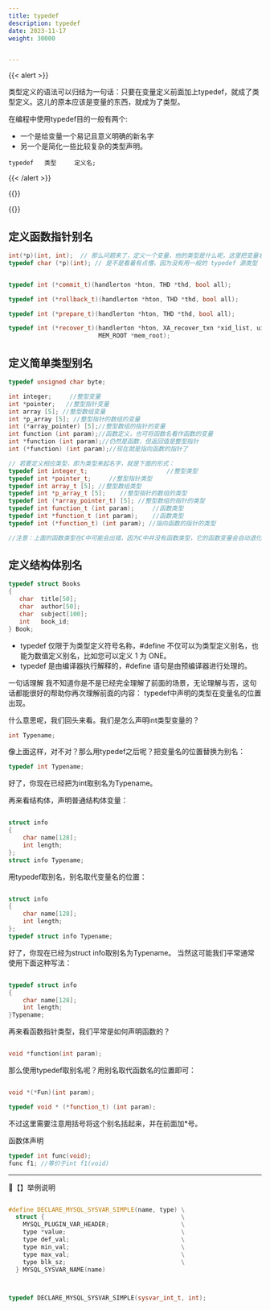 ```yaml
---
title: typedef
description: typedef
date: 2023-11-17
weight: 30000


---
```


<style>
th, td {
  border: 1px solid rgb(190, 190, 190);
}
</style>
{{< alert >}}

类型定义的语法可以归结为一句话：只要在变量定义前面加上typedef，就成了类型定义。这儿的原本应该是变量的东西，就成为了类型。

在编程中使用typedef目的一般有两个:
- 一个是给变量一个易记且意义明确的新名字
- 另一个是简化一些比较复杂的类型声明。

`typedef   类型     定义名;`

{{< /alert >}}


{{<alert>}}


{{</alert>}}

## 定义函数指针别名






```c++
int(*p)(int, int);  // 那么问题来了，定义一个变量，他的类型是什么呢，这里把变量名去掉，就是他的类型：int(*)(int,int);
typedef char (*p)(int); // 是不是看着有点懵，因为没有用一般的 typedef 源类型 字面类型名; 的表达方式。 要定义的类型是void (*)(int)，即参数一个int，什么也不返回的函数指针，定义的别名是p。


typedef int (*commit_t)(handlerton *hton, THD *thd, bool all);

typedef int (*rollback_t)(handlerton *hton, THD *thd, bool all);

typedef int (*prepare_t)(handlerton *hton, THD *thd, bool all);

typedef int (*recover_t)(handlerton *hton, XA_recover_txn *xid_list, uint len,
                         MEM_ROOT *mem_root);
```





## 定义简单类型别名

```c++
typedef unsigned char byte;

int integer;     //整型变量
int *pointer;   //整型指针变量
int array [5]; //整型数组变量
int *p_array [5]; //整型指针的数组的变量
int (*array_pointer) [5];//整型数组的指针的变量
int function (int param);//函数定义，也可将函数名看作函数的变量
int *function (int param);//仍然是函数，但返回值是整型指针
int (*function) (int param);//现在就是指向函数的指针了

// 若要定义相应类型，即为类型来起名字，就是下面的形式：
typedef int integer_t;                      //整型类型
typedef int *pointer_t;     //整型指针类型
typedef int array_t [5]; //整型数组类型
typedef int *p_array_t [5];    //整型指针的数组的类型
typedef int (*array_pointer_t) [5]; //整型数组的指针的类型
typedef int function_t (int param);     //函数类型
typedef int *function_t (int param);    //函数类型
typedef int (*function_t) (int param); //指向函数的指针的类型

//注意：上面的函数类型在C中可能会出错，因为C中并没有函数类型，它的函数变量会自动退化成函数指针；在C++中好像是可以的。在这里主要说明的是形式上的相似性.
```

## 定义结构体别名


```c++
typedef struct Books
{
   char  title[50];
   char  author[50];
   char  subject[100];
   int   book_id;
} Book;
```


- typedef 仅限于为类型定义符号名称，#define 不仅可以为类型定义别名，也能为数值定义别名，比如您可以定义 1 为 ONE。
- typedef 是由编译器执行解释的，#define 语句是由预编译器进行处理的。





一句话理解
我不知道你是不是已经完全理解了前面的场景，无论理解与否，这句话都能很好的帮助你再次理解前面的内容：
typedef中声明的类型在变量名的位置出现。

什么意思呢，我们回头来看。我们是怎么声明int类型变量的？

```c++
int Typename;
```
像上面这样，对不对？那么用typedef之后呢？把变量名的位置替换为别名：

```c++
typedef int Typename;

```
好了，你现在已经把为int取别名为Typename。

再来看结构体，声明普通结构体变量：

```c++

struct info
{
    char name[128];
    int length;
};
struct info Typename;

```
用typedef取别名，别名取代变量名的位置：

```c++

struct info
{
    char name[128];
    int length;
};
typedef struct info Typename;

```
好了，你现在已经为struct info取别名为Typename。
当然这可能我们平常通常使用下面这种写法：

```c++

typedef struct info
{
    char name[128];
    int length;
}Typename;

```
再来看函数指针类型，我们平常是如何声明函数的？

```c++

void *function(int param);

```
那么使用typedef取别名呢？用别名取代函数名的位置即可：

```c++

void *(*Fun)(int param);

typedef void * (*function_t) (int param);
```
不过这里需要注意用括号将这个别名括起来，并在前面加*号。


函数体声明
```c++
typedef int func(void);
func f1; //等价于int f1(void)
```








---
&#128311;【】举例说明

```c++

#define DECLARE_MYSQL_SYSVAR_SIMPLE(name, type) \
  struct {                                      \
    MYSQL_PLUGIN_VAR_HEADER;                    \
    type *value;                                \
    type def_val;                               \
    type min_val;                               \
    type max_val;                               \
    type blk_sz;                                \
  } MYSQL_SYSVAR_NAME(name)



typedef DECLARE_MYSQL_SYSVAR_SIMPLE(sysvar_int_t, int);






















```


